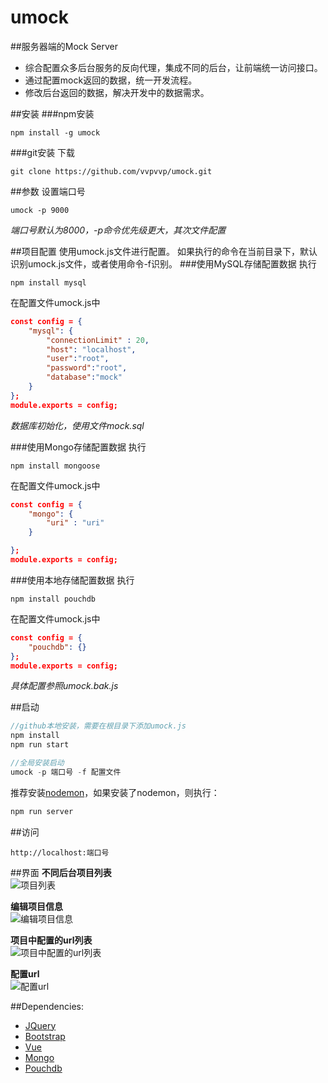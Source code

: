 # umock
##服务器端的Mock Server  
- 综合配置众多后台服务的反向代理，集成不同的后台，让前端统一访问接口。  
- 通过配置mock返回的数据，统一开发流程。  
- 修改后台返回的数据，解决开发中的数据需求。  

##安装
###npm安装
```
npm install -g umock
```
###git安装
下载
```
git clone https://github.com/vvpvvp/umock.git
```
##参数
设置端口号
```
umock -p 9000
```
*端口号默认为8000，-p命令优先级更大，其次文件配置*

##项目配置
使用umock.js文件进行配置。
如果执行的命令在当前目录下，默认识别umock.js文件，或者使用命令-f识别。
###使用MySQL存储配置数据
执行
```
npm install mysql
```
在配置文件umock.js中
```json
const config = {
	"mysql": {
		"connectionLimit" : 20,
		"host": "localhost",
		"user":"root",
		"password":"root",
		"database":"mock"
	}
};
module.exports = config;
```
*数据库初始化，使用文件mock.sql*

###使用Mongo存储配置数据
执行
```
npm install mongoose
```
在配置文件umock.js中
```json
const config = {
    "mongo": {
    	"uri" : "uri"
    }

};
module.exports = config;
```

###使用本地存储配置数据
执行
```
npm install pouchdb
```
在配置文件umock.js中
```json
const config = {
    "pouchdb": {}
};
module.exports = config;
```

*具体配置参照umock.bak.js*


##启动

```javascript
//github本地安装，需要在根目录下添加umock.js
npm install
npm run start

//全局安装启动
umock -p 端口号 -f 配置文件
```

推荐安装[nodemon](https://www.npmjs.com/package/nodemon)，如果安装了nodemon，则执行：

```javascript
npm run server
```

##访问
```
http://localhost:端口号
```

##界面
**不同后台项目列表**  
![项目列表](https://raw.githubusercontent.com/vvpvvp/umock/master/screen/project.png)

**编辑项目信息**  
![编辑项目信息](https://raw.githubusercontent.com/vvpvvp/umock/master/screen/projectedit.png)

**项目中配置的url列表**  
![项目中配置的url列表](https://raw.githubusercontent.com/vvpvvp/umock/master/screen/mockset.png)

**配置url**  
![配置url](https://raw.githubusercontent.com/vvpvvp/umock/master/screen/mocksetedit.png)

##Dependencies:  
* [JQuery](http://jquery.com/)
* [Bootstrap](http://v3.bootcss.com/)
* [Vue](http://cn.vuejs.org/)
* [Mongo](https://www.mongodb.org/)
* [Pouchdb](https://pouchdb.com/)


